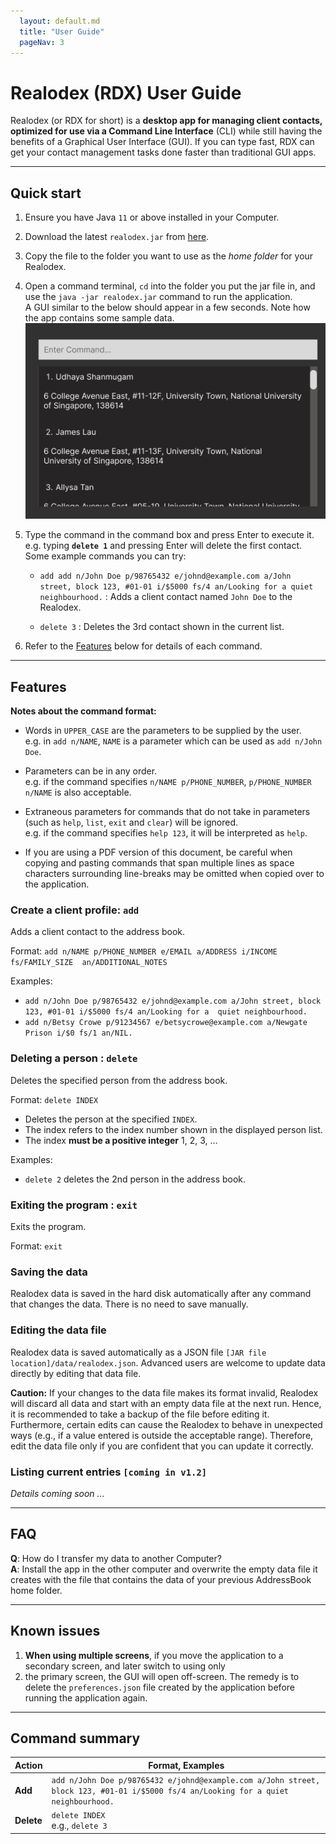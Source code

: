 ```yaml
---
  layout: default.md
  title: "User Guide"
  pageNav: 3
---
```


# Realodex (RDX) User Guide

Realodex (or RDX for short) is a **desktop app for managing client contacts, optimized for use via a 
Command Line Interface** (CLI) while still having the benefits of a Graphical User Interface (GUI). 
If you can type fast, RDX can get your contact management tasks done faster than traditional GUI apps.

<!-- * Table of Contents -->
<page-nav-print />

--------------------------------------------------------------------------------------------------------------------

## Quick start

1. Ensure you have Java `11` or above installed in your Computer.

1. Download the latest `realodex.jar` from [here](https://github.com/se-edu/addressbook-level3/releases).

1. Copy the file to the folder you want to use as the _home folder_ for your Realodex.

1. Open a command terminal, `cd` into the folder you put the jar file in, and use the `java -jar realodex.jar` command to run the application.<br>
   A GUI similar to the below should appear in a few seconds. Note how the app contains some sample data.<br>
   ![Ui](images/Ui.png)

1. Type the command in the command box and press Enter to execute it. e.g. typing **`delete 1`** and pressing Enter will 
delete the first contact.<br>
   Some example commands you can try:

   * `add add n/John Doe p/98765432 e/johnd@example.com a/John street, block 123, #01-01 i/$5000 fs/4 an/Looking for a
     quiet neighbourhood.` : Adds a client contact named `John Doe` to the Realodex.

   * `delete 3` : Deletes the 3rd contact shown in the current list.

1. Refer to the [Features](#features) below for details of each command.

--------------------------------------------------------------------------------------------------------------------

## Features

<box type="info" seamless>

**Notes about the command format:**<br>

* Words in `UPPER_CASE` are the parameters to be supplied by the user.<br>
  e.g. in `add n/NAME`, `NAME` is a parameter which can be used as `add n/John Doe`.

* Parameters can be in any order.<br>
  e.g. if the command specifies `n/NAME p/PHONE_NUMBER`, `p/PHONE_NUMBER n/NAME` is also acceptable.

* Extraneous parameters for commands that do not take in parameters (such as `help`, `list`, `exit` and `clear`) will be ignored.<br>
  e.g. if the command specifies `help 123`, it will be interpreted as `help`.

* If you are using a PDF version of this document, be careful when copying and pasting commands that span multiple lines as space characters surrounding line-breaks may be omitted when copied over to the application.
</box>

### Create a client profile: `add`

Adds a client contact to the address book.

Format: `add n/NAME p/PHONE_NUMBER e/EMAIL a/ADDRESS i/INCOME fs/FAMILY_SIZE  an/ADDITIONAL_NOTES`

<box type="tip" seamless>

</box>

Examples:
* `add n/John Doe p/98765432 e/johnd@example.com a/John street, block 123, #01-01 i/$5000 fs/4 an/Looking for a 
quiet neighbourhood.`
* `add n/Betsy Crowe p/91234567 e/betsycrowe@example.com a/Newgate Prison i/$0 fs/1 an/NIL. `


### Deleting a person : `delete`

Deletes the specified person from the address book.

Format: `delete INDEX`

* Deletes the person at the specified `INDEX`.
* The index refers to the index number shown in the displayed person list.
* The index **must be a positive integer** 1, 2, 3, …​

Examples:
* `delete 2` deletes the 2nd person in the address book.


### Exiting the program : `exit`

Exits the program.

Format: `exit`

### Saving the data

Realodex data is saved in the hard disk automatically after any command that changes the data. There is no need to 
save manually.

### Editing the data file

Realodex data is saved automatically as a JSON file `[JAR file location]/data/realodex.json`. Advanced users are 
welcome to update data directly by editing that data file.

<box type="warning" seamless>

**Caution:**
If your changes to the data file makes its format invalid, Realodex will discard all data and start with an empty data 
file at the next run.  Hence, it is recommended to take a backup of the file before editing it.<br>
Furthermore, certain edits can cause the Realodex to behave in unexpected ways (e.g., if a value entered is outside 
the acceptable range). Therefore, edit the data file only if you are confident that you can update it correctly.
</box>

### Listing current entries `[coming in v1.2]`

_Details coming soon ..._

--------------------------------------------------------------------------------------------------------------------

## FAQ

**Q**: How do I transfer my data to another Computer?<br>
**A**: Install the app in the other computer and overwrite the empty data file it creates with the file that contains 
the data of your previous AddressBook home folder.

--------------------------------------------------------------------------------------------------------------------

## Known issues

1. **When using multiple screens**, if you move the application to a secondary screen, and later switch to using only 
2. the primary screen, the GUI will open off-screen. The remedy is to delete the `preferences.json` file created by the application before running the application again.

--------------------------------------------------------------------------------------------------------------------

## Command summary

Action     | Format, Examples
-----------|----------------------------------------------------------------------------------------------------------------------------------------------------------------------
**Add**    | `add n/John Doe p/98765432 e/johnd@example.com a/John street, block 123, #01-01 i/$5000 fs/4 an/Looking for a quiet neighbourhood.`
**Delete** | `delete INDEX`<br> e.g., `delete 3`


